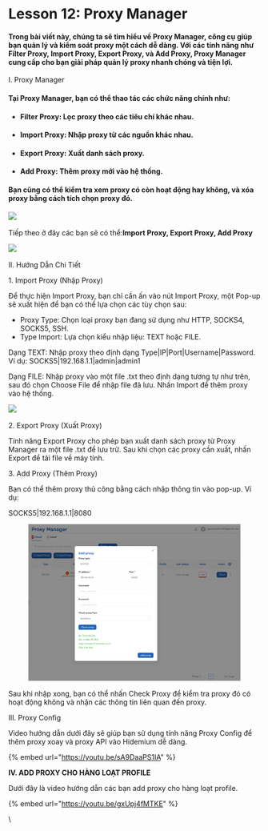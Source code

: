 # Lesson 12: Proxy Manager

#### Trong bài viết này, chúng ta sẽ tìm hiểu về Proxy Manager, công cụ giúp bạn quản lý và kiểm soát proxy một cách dễ dàng. Với các tính năng như Filter Proxy, Import Proxy, Export Proxy, và Add Proxy, Proxy Manager cung cấp cho bạn giải pháp quản lý proxy nhanh chóng và tiện lợi.

I. Proxy Manager

#### Tại Proxy Manager, bạn có thể thao tác các chức năng chính như:

* #### Filter Proxy: Lọc proxy theo các tiêu chí khác nhau.
* #### Import Proxy: Nhập proxy từ các nguồn khác nhau.
* #### Export Proxy: Xuất danh sách proxy.
* #### Add Proxy: Thêm proxy mới vào hệ thống.

#### Bạn cũng có thể kiểm tra xem proxy có còn hoạt động hay không, và xóa proxy bằng cách tích chọn proxy đó.

![](http://education.hidemium.io/wp-content/uploads/2024/04/Transfer-10.png)

Tiếp theo ở đây các bạn sẽ có thể:**Import Proxy, Export Proxy, Add Proxy**

![](http://education.hidemium.io/wp-content/uploads/2024/04/Transfer-8.png)

II. Hướng Dẫn Chi Tiết

1\. Import Proxy (Nhập Proxy)

Để thực hiện Import Proxy, bạn chỉ cần ấn vào nút Import Proxy, một Pop-up sẽ xuất hiện để bạn có thể lựa chọn các tùy chọn sau:

* Proxy Type: Chọn loại proxy bạn đang sử dụng như HTTP, SOCKS4, SOCKS5, SSH.
* Type Import: Lựa chọn kiểu nhập liệu: TEXT hoặc FILE.

Dạng TEXT: Nhập proxy theo định dạng Type|IP|Port|Username|Password. Ví dụ: SOCKS5|192.168.1.1|admin|admin1

Dạng FILE: Nhập proxy vào một file .txt theo định dạng tương tự như trên, sau đó chọn Choose File để nhập file đã lưu. Nhấn Import để thêm proxy vào hệ thống.

![](http://education.hidemium.io/wp-content/uploads/2024/04/Transfer-9.png)

2\. Export Proxy (Xuất Proxy)

Tính năng Export Proxy cho phép bạn xuất danh sách proxy từ Proxy Manager ra một file .txt để lưu trữ. Sau khi chọn các proxy cần xuất, nhấn Export để tải file về máy tính.

3\. Add Proxy (Thêm Proxy)

Bạn có thể thêm proxy thủ công bằng cách nhập thông tin vào pop-up. Ví dụ:

SOCKS5|192.168.1.1|8080

<figure><img src="../../../.gitbook/assets/image (7) (1) (1).png" alt=""><figcaption></figcaption></figure>



Sau khi nhập xong, bạn có thể nhấn Check Proxy để kiểm tra proxy đó có hoạt động không và nhận các thông tin liên quan đến proxy.

III. Proxy Config

Video hướng dẫn dưới đây sẽ giúp bạn sử dụng tính năng Proxy Config để thêm proxy xoay và proxy API vào Hidemium dễ dàng.

{% embed url="https://youtu.be/sA9DaaPS1IA" %}



**IV. ADD PROXY CHO HÀNG LOẠT PROFILE**

Dưới đây là video hướng dẫn các bạn add proxy cho hàng loạt profile.

{% embed url="https://youtu.be/gxUpj4fMTKE" %}

\
